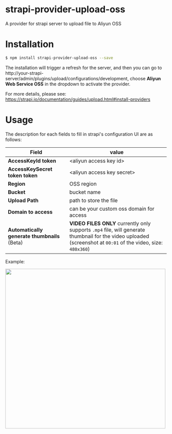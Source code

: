 # strapi-provider-upload-oss
A provider for strapi server to upload file to Aliyun OSS

# Installation
```bash
$ npm install strapi-provider-upload-oss --save
```
The installation will trigger a refresh for the server, and then you can go to http://your-strapi-server/admin/plugins/upload/configurations/development, choose **Aliyun Web Service OSS** in the dropdown to activate the provider.

For more details, please see: https://strapi.io/documentation/guides/upload.html#install-providers

# Usage

The description for each fields to fill in strapi's configuration UI are as follows:

Field | value
----- | -----
**AccessKeyId token** | &lt;aliyun access key id&gt;
**AccessKeySecret token token** | &lt;aliyun access key secret&gt;
**Region** | OSS region
**Bucket** | bucket name
**Upload Path** | path to store the file
**Domain to access** | can be your custom oss domain for access
**Automatically generate thumbnails** (Beta) |  **VIDEO FILES ONLY** currently only supports `.mp4` file, will generate thumbnail for the video uploaded (screenshot at `00:01` of the video, size: `480x360`)

Example:

<img src="https://user-images.githubusercontent.com/2413682/49428606-7ce6c180-f7e1-11e8-81c4-23ef8de7e4a9.png" width="500" />
